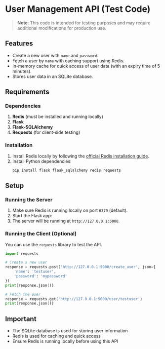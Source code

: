 # User Management API (Test Code)

> **Note**: This code is intended for testing purposes and may require additional modifications for production use.

## Features
- Create a new user with `name` and `password`.
- Fetch a user by `name` with caching support using Redis.
- In-memory cache for quick access of user data (with an expiry time of 5 minutes).
- Stores user data in an SQLite database.

## Requirements

### Dependencies
1. **Redis** (must be installed and running locally)
2. **Flask** 
3. **Flask-SQLAlchemy**
4. **Requests** (for client-side testing)

### Installation
1. Install Redis locally by following the [official Redis installation guide](https://redis.io/docs/getting-started/).
2. Install Python dependencies:
    ```bash
    pip install flask flask_sqlalchemy redis requests
    ```

## Setup

### Running the Server
1. Make sure Redis is running locally on port `6379` (default).
2. Start the Flask app:
3. The server will be running at `http://127.0.0.1:5000`.

### Running the Client (Optional)
You can use the `requests` library to test the API.

```python
import requests

# Create a new user
response = requests.post('http://127.0.0.1:5000/create_user', json={
    'name': 'testuser',
    'password': 'mypassword'
})
print(response.json())

# Fetch the user
response = requests.get('http://127.0.0.1:5000/user/testuser')
print(response.json())
```

## Important
- The SQLite database is used for storing user information
- Redis is used for caching and quick access
- Ensure Redis is running locally before using this API
